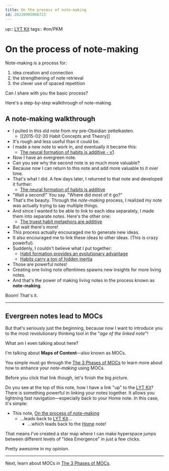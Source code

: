 ```yaml
---
title: On the process of note-making
id: 20220905000723
---
```

up:: [LYT Kit]([[20220910222356]])
tags:: #on/PKM 

# On the process of note-making
Note-making is a process for:
 
 1. idea creation and connection
 2. the strengthening of note retrieval
 3. the clever use of spaced repetition

Can I share with you the basic process?

Here's a step-by-step walkthrough of note-making.

## A note-making walkthrough
- I pulled in this old note from my pre-Obsidian zettelkasten. 
	- [[2015-02-20 Habit Concepts and Theory]]
- It's rough and less useful than it could be.
- I made a new note to work in, and eventually it became this:
	- [The neural formation of habits is additive - v1]([[20220617184828]])
- Now I have an evergreen note.
- Can you see why the second note is so much more valuable?
- Because now I can return to this note and add more valuable to it over time. 
- That's what I did. A few days later, I returned to that note and developed it further:
	- [The neural formation of habits is additive]([[20220829183314]])
- "Wait a second!" You say. "Where did most of it go?"
- That's the beauty. Through the *note-making* process, I realized my note was actually trying to say multiple things. 
- And since I wanted to be able to link to each idea separately, I made them into separate notes. Here's the other one:
	- [The truest habit metaphors are additive]([[20220829183155]])
- But wait there's more! 
- This process actually encouraged me to generate new ideas.
- It also encouraged me to link these ideas to other ideas. (This is crazy powerful). 
- Suddenly, I couldn't believe what I put together:
	- [Habit formation provides an evolutionary advantage]([[20220829194545]])
	- [Habits carry a ton of hidden inertia]([[20220909043621]])
- Those are powerful notes!
- Creating one living note oftentimes spawns new insights for more living notes.
- And that's the power of making living notes in the process known as **note-making**.

Boom! That's it. 

---

## Evergreen notes lead to MOCs
But that's seriously just the beginning, because now I want to introduce you to the most revolutionary thinking tool in the "*age of the linked note*"!

What am I even talking about here?  

I'm talking about **Maps of Content**—also known as MOCs.

You simple must go through the [The 3 Phases of MOCs]([[20220510005258]]) to learn more about how to enhance your *note-making* using MOCs.

Before you click that link though, let's finish the big picture. 

Do you see at the top of this note, how I have a link "up" to the [LYT Kit]([[20220910222356]])? There is something powerful in linking your notes together. It allows you lightning fast navigation—especially back to your Home note. In this case, it's simple:

- This note, [On the process of note-making]([[20220905000723]])
	- ...leads back to [LYT Kit]([[20220910222356]])...
		- ...which leads back to the [Home]([[20220913025516]]) note!

That means I've created a star map where I can make hyperspace jumps between different levels of "Idea Emergence" in just a few clicks.

Pretty awesome in my opinion.

---

Next, learn about MOCs in [The 3 Phases of MOCs]([[20220510005258]]).

